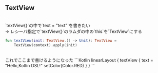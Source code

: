 ## TextView
<br />
`textView{}`の中で`text = "text"`を書きたい  
<br />
→ レシーバ指定で`textView{}`のラムダの中の`this`を`TextView`にする
  
```Kotlin
fun textView(init: TextView.() -> Unit): TextView =
    TextView(context).apply(init)
```
<br />
これでここまで書けるようになった  
```Kotlin
linearLayout {
    textView {
        text = "Hello,Kotlin DSL!"
        setColor(Color.RED)
    }
} 
```   
